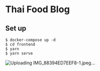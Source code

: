 # Thai Food Blog

## Set up
```
$ docker-compose up -d
$ cd frontend
$ yarn 
$ yarn serve
```
![Uploading IMG_88394ED7EEF8-1.jpeg…]()
